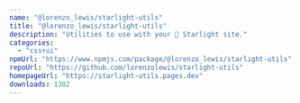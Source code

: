 ```yaml
---
name: "@lorenzo_lewis/starlight-utils"
title: "@lorenzo_lewis/starlight-utils"
description: "Utilities to use with your 🌟 Starlight site."
categories:
  - "css+ui"
npmUrl: "https://www.npmjs.com/package/@lorenzo_lewis/starlight-utils"
repoUrl: "https://github.com/lorenzolewis/starlight-utils"
homepageUrl: "https://starlight-utils.pages.dev"
downloads: 1382
---
```

